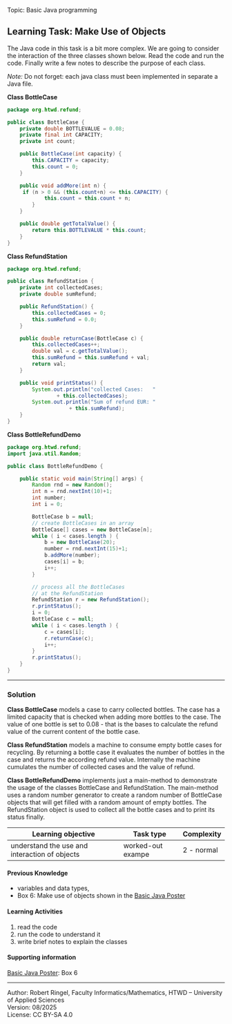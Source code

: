 Topic: Basic Java programming

## Learning Task: Make Use of Objects

The Java code in this task is a bit more complex. We are going to consider the interaction of the three classes shown below. Read the code and run the code. Finally write a few notes to describe the purpose of each class.  

*Note:* Do not forget: each java class must been implemented in separate a Java file.  

**Class BottleCase**
``` java
package org.htwd.refund;

public class BottleCase {
    private double BOTTLEVALUE = 0.08;
    private final int CAPACITY;
    private int count;

    public BottleCase(int capacity) {
        this.CAPACITY = capacity;
        this.count = 0;
    }

    public void addMore(int n) {
	 if (n > 0 && (this.count+n) <= this.CAPACITY) {
            this.count = this.count + n;
        }
    }

    public double getTotalValue() {
        return this.BOTTLEVALUE * this.count;
    }
}
```

**Class RefundStation**
``` java
package org.htwd.refund;

public class RefundStation {
    private int collectedCases;
    private double sumRefund;

    public RefundStation() {
        this.collectedCases = 0;
        this.sumRefund = 0.0;
    }

    public double returnCase(BottleCase c) {
        this.collectedCases++;
        double val = c.getTotalValue();
        this.sumRefund = this.sumRefund + val;
        return val;
    }

    public void printStatus() {
        System.out.println("collected Cases:   " 
				+ this.collectedCases);
        System.out.println("Sum of refund EUR: " 
					+ this.sumRefund);
    }
}
```

**Class BottleRefundDemo**
``` java
package org.htwd.refund;
import java.util.Random;

public class BottleRefundDemo {

    public static void main(String[] args) {
        Random rnd = new Random();
        int n = rnd.nextInt(10)+1;
        int number;
        int i = 0;

        BottleCase b = null;
        // create BottleCases in an array
        BottleCase[] cases = new BottleCase[n];
        while ( i < cases.length ) {
            b = new BottleCase(20);
            number = rnd.nextInt(15)+1;
            b.addMore(number);
            cases[i] = b;
            i++;
        }

        // process all the BottleCases 
	    // at the RefundStation
        RefundStation r = new RefundStation();
        r.printStatus();
        i = 0;
        BottleCase c = null;
        while ( i < cases.length ) {
            c = cases[i];
            r.returnCase(c);
            i++;
        }
        r.printStatus();
    }
}
```

---------------------------------------

### Solution

**Class BottleCase** models a case to carry collected bottles. The case has a limited capacity that is checked when adding more bottles to the case. The value of one bottle is set to 0.08 - that is the bases to calculate the refund value of the current content of the bottle case.

**Class RefundStation** models a machine to consume empty bottle cases for recycling. By returning a bottle case it evaluates the number of bottles in the case and returns the according refund value. Internally the machine cumulates the number of collected cases and the value of refund.

**Class BottleRefundDemo** implements just a main-method to demonstrate the usage of the classes BottleCase and RefundStation. The main-method uses a random number generator to create a random number of BottleCase objects that will get filled with a random amount of empty bottles. The RefundStation object is used to collect all the bottle cases and to print its status finally.

| **Learning objective**                           | **Task type**   | **Complexity** |
| ------------------------------------------------ | --------------- | -------------- |
| understand the use and interaction of objects  | worked-out exampe | 2 - normal     |  

#### Previous Knowledge

- variables and data types,  
- Box 6: Make use of objects shown in the [Basic Java Poster](00_JavaPoster_HK_engl.pdf)  

#### Learning Activities

1) read the code
2) run the code to understand it
3) write brief notes to explain the classes

#### Supporting information

[Basic Java Poster](00_JavaPoster_HK_engl.pdf): Box 6 

---------------------------------------
Author: Robert Ringel, Faculty Informatics/Mathematics, HTWD – University of Applied Sciences  
Version: 08/2025            
License: CC BY-SA 4.0
